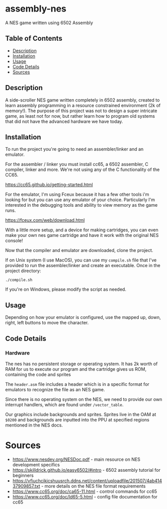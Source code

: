 # assembly-nes
A NES game written using 6502 Assembly

## Table of Contents
- [Description](#description)
- [Installation](#installation)
- [Usage](#usage)
- [Code Details](#code-details)
- [Sources](#sources)

## Description

A side-scroller NES game written completely in 6502 assembly, created to learn assembly programming in a resource constrained environment (2k of memory!).
The purpose of this project was not to design a super intricate game, as least not for now, but rather learn how to program old systems that did not have the advanced hardware we have today.

## Installation

To run the project you're going to need an assembler/linker and an emulator.

For the assembler / linker you must install cc65, a 6502 assembler, C compiler, linker and more. We're not using any of the C functionality of the CC65.

https://cc65.github.io/getting-started.html

For the emulator, I'm using Fceux because it has a few other tools i'm looking for but you can use any emulator of your choice. Particularly I'm interested in the debugging tools and ability to view memory as the game runs.

https://fceux.com/web/download.html

With a little more setup, and a device for making cartridges, you can even make your own nes game cartridge and have it work with the original NES console!


Now that the compiler and emulator are downloaded, clone the project. 

If on Unix system (I use MacOS), you can use my ```compile.sh``` file that I've provided to run the assembler/linker and create an executable. 
Once in the project directory:
```
./compile.sh
```

If you're on Windows, please modify the script as needed.


## Usage 

Depending on how your emulator is configured, use the mapped up, down, right, left buttons to move the character.


## Code Details 

### Hardware
The nes has no persistent storage or operating system. It has 2k worth of RAM for us to execute our program and the cartridge gives us ROM, containing the code and sprites

The `header.asm` file includes a header which is in a specific format for emulators to recognize the file as an NES game.

Since there is no operating system on the NES, we need to provide our own interrupt handlers, which are found under `/vector_table`.

Our graphics include backgrounds and sprites. Sprites live in the OAM at `$0200` and backgrounds are inputted into the PPU at specified regions mentioned in the NES docs. 

# Sources 

- https://www.nesdev.org/NESDoc.pdf                                                             - main resource on NES development specifics
- https://skilldrick.github.io/easy6502/#intro                                                  - 6502 assembly tutorial for beginners
- https://vfiuchcikicshuusrch.ddns.net/content/uploadfile/201507/4ab41437909857.txt             - more details on the NES file format requirements
- https://www.cc65.org/doc/ca65-11.html                                                         - control commands for cc65
- https://www.cc65.org/doc/ld65-5.html                                                          - config file documentation for cc65
